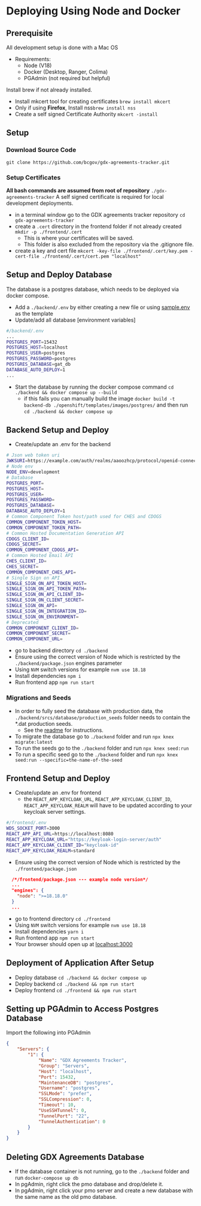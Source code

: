 # Deploying Using Node and Docker

## Prerequisite 
All development setup is done with a Mac OS 

- Requirements:
  - Node (V18)
  - Docker (Desktop, Ranger, Colima)
  - PGAdmin (not required but helpful)

Install brew if not already installed.

- Install mkcert tool for creating certificates ```brew install mkcert```
- Only if using **Firefox**, Install nss```brew install nss```
- Create a self signed Certificate Authority ```mkcert -install```

## Setup
### Download Source Code

```git clone https://github.com/bcgov/gdx-agreements-tracker.git```


### Setup Certificates
**All bash commands are assumed from root of repository** ```./gdx-agreements-tracker```
A self signed certificate is required for local development deployments.
- in a terminal window go to the GDX agreements tracker repository ```cd gdx-agreements-tracker```
- create a ```.cert``` directory in the frontend folder if not already created ```mkdir -p ./frontend/.cert```
  - This is where your certificates will be saved.
  - This folder is also excluded from the repository via the .gitignore file.
- create a key and cert file ```mkcert -key-file ./frontend/.cert/key.pem -cert-file ./frontend/.cert/cert.pem "localhost"```


## Setup and Deploy Database
The database is a postgres database, which needs to be deployed via docker compose.
- Add a `./backend/.env` by either creating a new file or using [sample.env](https://github.com/bcgov/gdx-agreements-tracker/blob/development/backend/sample.env) as the template
- Update/add all database [environment variables]
```sh 
#/backend/.env
...
POSTGRES_PORT=15432
POSTGRES_HOST=localhost
POSTGRES_USER=postgres
POSTGRES_PASSWORD=postgres
POSTGRES_DATABASE=gat_db
DATABASE_AUTO_DEPLOY=1
...
```
- Start the database by running the docker compose command ```cd ./backend && docker compose up --build```
  - if this fails you can manually build the image ```docker build -t backend-db ./openshift/templates/images/postgres/``` and then run ```cd ./backend && docker compose up```


## Backend Setup and Deploy
- Create/update an .env for the backend

```sh
# Json web token uri
JWKSURI=https://example.com/auth/realms/aaoozhcp/protocol/openid-connect/certs
# Node env
NODE_ENV=development
# Database
POSTGRES_PORT=
POSTGRES_HOST=
POSTGRES_USER=
POSTGRES_PASSWORD=
POSTGRES_DATABASE=
DATABASE_AUTO_DEPLOY=1
# Common Component Token host/path used for CHES and CDOGS
COMMON_COMPONENT_TOKEN_HOST=
COMMON_COMPONENT_TOKEN_PATH=
# Common Hosted Documentation Generation API
CDOGS_CLIENT_ID=
CDOGS_SECRET=
COMMON_COMPONENT_CDOGS_API=
# Common Hosted Email API
CHES_CLIENT_ID=
CHES_SECRET=
COMMON_COMPONENT_CHES_API=
# Single Sign on API
SINGLE_SIGN_ON_API_TOKEN_HOST=
SINGLE_SIGN_ON_API_TOKEN_PATH=
SINGLE_SIGN_ON_API_CLIENT_ID=
SINGLE_SIGN_ON_CLIENT_SECRET=
SINGLE_SIGN_ON_API=
SINGLE_SIGN_ON_INTEGRATION_ID=
SINGLE_SIGN_ON_ENVIRONMENT=
# Deprecated 
COMMON_COMPONENT_CLIENT_ID=
COMMON_COMPONENT_SECRET=
COMMON_COMPONENT_URL=
```
- go to backend directory `cd ./backend`
- Ensure using the correct version of Node which is restricted by the `./backend/package.json` engines parameter
- Using `NVM` switch versions for example `nvm use 18.18`
- Install dependencies `npm i`
- Run frontend app `npm run start`

### Migrations and Seeds
- In order to fully seed the database with production data, the `./backend/srcs/database/production_seeds` folder needs to contain the *.dat production seeds.
  - See the [readme](https://apps.itsm.gov.bc.ca/bitbucket/projects/DES/repos/pmo-mssql-converter/browse/README.md?useDefaultHandler=true#50) for instructions.
- To migrate the database go to `./backend` folder and run `npx knex migrate:latest`
- To run the seeds go to the `./backend` folder and run `npx knex seed:run`
- To run a specific seed go to the `./backend` folder and run `npx knex seed:run --specific=the-name-of-the-seed`



## Frontend Setup and Deploy
- Create/update an .env for frontend
  - the `REACT_APP_KEYCLOAK_URL`, `REACT_APP_KEYCLOAK_CLIENT_ID`, `REACT_APP_KEYCLOAK_REALM` will have to be updated according to your keycloak server settings.

```sh
#/frontend/.env
WDS_SOCKET_PORT=3000
REACT_APP_API_URL=https://localhost:8080
REACT_APP_KEYCLOAK_URL="https://keyloak-login-server/auth"
REACT_APP_KEYCLOAK_CLIENT_ID="keycloak-id"
REACT_APP_KEYCLOAK_REALM=standard
```
- Ensure using the correct version of Node which is restricted by the `./frontend/package.json`
```json
  /*/frontend/package.json --- example node version*/
  ...
  "engines": {
    "node": ">=18.18.0"
  }
  ...
```
- go to frontend directory `cd ./frontend`
- Using `NVM` switch versions for example `nvm use 18.18`
- Install dependencies `yarn i`
- Run frontend app `npm run start`
- Your browser should open up at [localhost:3000](https://localhost:3000)

## Deployment of Application After Setup
- Deploy database  ```cd ./backend && docker compose up```
- Deploy backend ```cd ./backend && npm run start```
- Deploy frontend ```cd ./frontend && npm run start```

## Setting up PGAdmin to Access Postgres Database
Import the following into PGAdmin
```json
{
    "Servers": {
        "1": {
            "Name": "GDX Agreements Tracker",
            "Group": "Servers",
            "Host": "localhost",
            "Port": 15432,
            "MaintenanceDB": "postgres",
            "Username": "postgres",
            "SSLMode": "prefer",
            "SSLCompression": 0,
            "Timeout": 10,
            "UseSSHTunnel": 0,
            "TunnelPort": "22",
            "TunnelAuthentication": 0
        }
    }
}
```

## Deleting GDX Agreements Database

- If the database container is not running, go to the `./backend` folder and run ```docker-compose up db```
- In pgAdmin, right click the pmo database and drop/delete it.
- In pgAdmin, right click your pmo server and create a new database with the same name as the old pmo database.